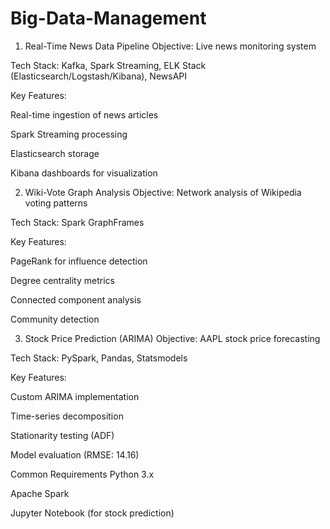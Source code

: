 # Big-Data-Management

1. Real-Time News Data Pipeline
Objective: Live news monitoring system

Tech Stack: Kafka, Spark Streaming, ELK Stack (Elasticsearch/Logstash/Kibana), NewsAPI

Key Features:

Real-time ingestion of news articles

Spark Streaming processing

Elasticsearch storage

Kibana dashboards for visualization

2. Wiki-Vote Graph Analysis
Objective: Network analysis of Wikipedia voting patterns

Tech Stack: Spark GraphFrames

Key Features:

PageRank for influence detection

Degree centrality metrics

Connected component analysis

Community detection

3. Stock Price Prediction (ARIMA)
Objective: AAPL stock price forecasting

Tech Stack: PySpark, Pandas, Statsmodels

Key Features:

Custom ARIMA implementation

Time-series decomposition

Stationarity testing (ADF)

Model evaluation (RMSE: 14.16)

Common Requirements
Python 3.x

Apache Spark

Jupyter Notebook (for stock prediction)
